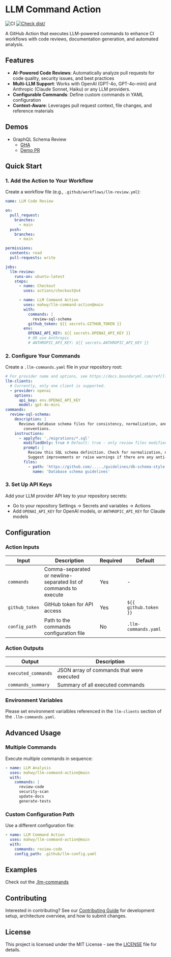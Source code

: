 # LLM Command Action

![CI](https://github.com/actions/typescript-action/actions/workflows/ci.yml/badge.svg)
[![Check dist/](https://github.com/actions/typescript-action/actions/workflows/check-dist.yml/badge.svg)](https://github.com/actions/typescript-action/actions/workflows/check-dist.yml)

A GitHub Action that executes LLM-powered commands to enhance CI workflows with
code reviews, documentation generation, and automated analysis.

## Features

- **AI-Powered Code Reviews**: Automatically analyze pull requests for code
  quality, security issues, and best practices
- **Multi-LLM Support**: Works with OpenAI (GPT-4o, GPT-4o-mini) and Anthropic
  (Claude Sonnet, Haiku) or any LLM providers.
- **Configurable Commands**: Define custom commands in YAML configuration
- **Context-Aware**: Leverages pull request context, file changes, and reference
  materials

## Demos
- GraphQL Schema Review
  - [GHA](https://github.com/mahwy/llm-command-action/blob/main/.github/workflows/demo-ci.yml)
  - [Demo PR](https://github.com/mahwy/llm-command-action/pull/10)

## Quick Start

### 1. Add the Action to Your Workflow

Create a workflow file (e.g., `.github/workflows/llm-review.yml`):

```yaml
name: LLM Code Review

on:
  pull_request:
    branches:
      - main
  push:
    branches:
      - main

permissions:
  contents: read
  pull-requests: write

jobs:
  llm-review:
    runs-on: ubuntu-latest
    steps:
      - name: Checkout
        uses: actions/checkout@v4

      - name: LLM Command Action
        uses: mahwy/llm-command-action@main
        with:
          commands: |
            review-sql-schema
          github_token: ${{ secrets.GITHUB_TOKEN }}
        env:
          OPENAI_API_KEY: ${{ secrets.OPENAI_API_KEY }}
          # OR use Anthropic
          # ANTHROPIC_API_KEY: ${{ secrets.ANTHROPIC_API_KEY }}
```

### 2. Configure Your Commands

Create a `.llm-commands.yaml` file in your repository root:

```yaml
# For provider name and options, see https://docs.boundaryml.com/ref/llm-client-providers/overview
llm-clients:
  # Currently, only one client is supported.
  - provider: openai
    options:
      api_key: env.OPENAI_API_KEY
      model: gpt-4o-mini
commands:
  review-sql-schema:
    description: |
      Reviews database schema files for consistency, normalization, and naming
        conventions.
    instructions:
      - applyTo: './migrations/*.sql'
        modifiedOnly: true # Default: true - only review files modified in PR
        prompt: |
          Review this SQL schema definition. Check for normalization, naming conventions, and indexing.
          Suggest improvements or raise warnings if there are any anti-patterns.
        files:
          - path: 'https://github.com/...../guidelines/db-schema-style.md'
            name: 'Database schema guidelines'
```

### 3. Set Up API Keys

Add your LLM provider API key to your repository secrets:

- Go to your repository Settings → Secrets and variables → Actions
- Add `OPENAI_API_KEY` for OpenAI models, or `ANTHROPIC_API_KEY` for Claude
  models

## Configuration

### Action Inputs

| Input          | Description                                                      | Required | Default               |
| -------------- | ---------------------------------------------------------------- | -------- | --------------------- |
| `commands`     | Comma-separated or newline-separated list of commands to execute | Yes      | -                     |
| `github_token` | GitHub token for API access                                      | Yes      | `${{ github.token }}` |
| `config_path`  | Path to the commands configuration file                          | No       | `.llm-commands.yaml`  |

### Action Outputs

| Output              | Description                               |
| ------------------- | ----------------------------------------- |
| `executed_commands` | JSON array of commands that were executed |
| `commands_summary`  | Summary of all executed commands          |

### Environment Variables

Please set environment varialbles referenced in the `llm-clients` section of the
`.llm-commands.yaml`.

## Advanced Usage

### Multiple Commands

Execute multiple commands in sequence:

```yaml
- name: LLM Analysis
  uses: mahwy/llm-command-action@main
  with:
    commands: |
      review-code
      security-scan
      update-docs
      generate-tests
```

### Custom Configuration Path

Use a different configuration file:

```yaml
- name: LLM Command Action
  uses: mahwy/llm-command-action@main
  with:
    commands: review-code
    config_path: .github/llm-config.yaml
```

## Examples

Check out the [.llm-commands](/.llm-commands.yaml)

## Contributing

Interested in contributing? See our [Contributing Guide](CONTRIBUTION.md) for
development setup, architecture overview, and how to submit changes.

## License

This project is licensed under the MIT License - see the [LICENSE](LICENSE) file
for details.
